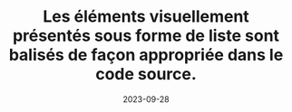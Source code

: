 ---
N: '228'
Rubrique: Structure et code
title: Les éléments visuellement présentés sous forme de liste sont balisés de façon
  appropriée dans le code source.
detail: Les éléments visuellement présentés sous forme de liste sont balisés  de façon appropriée dans le code source.
abstract: 
categories: [" Structure et code"]
agrege: O4228-E073
opquast: '4 228'
indiceebook: '73'
description: "Règle n° 073"
weight: 073
actif: '1'
layout: rules
date: 2023-09-28
tags: ["", ""]
objectif: ["", ""]
Meo: [""]
Controle: [""
]
Source: ["Opquast"]
Referentiel: [""]
Steps: ["", ""]
---